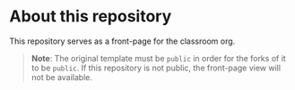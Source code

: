 # About this repository

This repository serves as a front-page for the classroom org.

> **Note**: The original template must be `public` in order for the forks of it to be `public`. If this repository is not public, the front-page view will not be available. 
